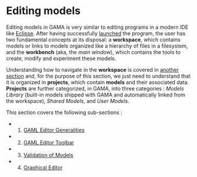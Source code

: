 # Editing models



Editing models in GAMA is very similar to editing programs in a modern IDE like [Eclipse](http://www.eclipse.rog). After having successfully [launched](Launching) the program, the user has two fundamental concepts at its disposal: a **workspace**, which contains models or links to models organized like a hierarchy of files in a filesystem, and the **workbench** (aka, the _main window_), which contains the tools to create, modify and experiment these models.

Understanding how to navigate in the **workspace** is covered in [another section](NavigatingWorkspace) and, for the purpose of this section, we just need to understand that it is organized in **projects**, which contain **models** and their associated data. **Projects** are further categorized, in GAMA, into three categories : _Models Library_ (built-in models shipped with GAMA and automatically linked from the workspace), _Shared Models_, and _User Models_.

This section covers the following sub-sections :

  * 1. [GAML Editor Generalities](GamlEditorGeneralities)
  * 2. [GAML Editor Toolbar](GamlEditorToolbar)
  * 3. [Validation of Models](ValidationOfModels)
  * 4. [Graphical Editor](G__GraphicalEditor)